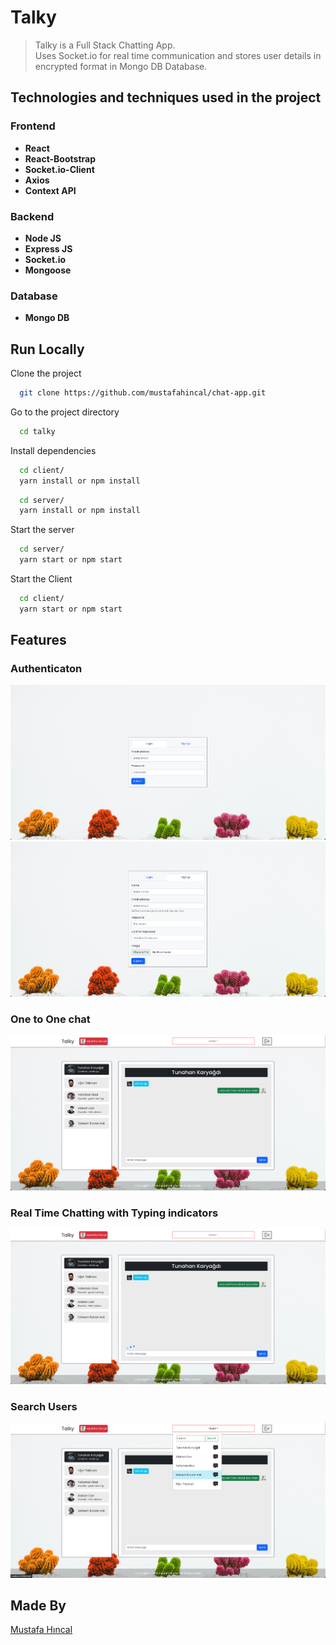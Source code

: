 # Talky

> Talky is a Full Stack Chatting App.
> <br>
> Uses Socket.io for real time communication and stores user details in encrypted format in Mongo DB Database.


## **Technologies and techniques used in the project**

### **Frontend**

- **React**
- **React-Bootstrap**
- **Socket.io-Client**
- **Axios**
- **Context API**

### **Backend**

- **Node JS**
- **Express JS**
- **Socket.io**
- **Mongoose**

### **Database**

- **Mongo DB**


## **Run Locally**

Clone the project

```bash
  git clone https://github.com/mustafahincal/chat-app.git
```

Go to the project directory

```bash
  cd talky
```

Install dependencies

```bash
  cd client/
  yarn install or npm install
```

```bash
  cd server/
  yarn install or npm install
```

Start the server

```bash
  cd server/
  yarn start or npm start
```

Start the Client

```bash
  cd client/
  yarn start or npm start
```

## **Features**

### Authenticaton

![](screenshots/login.png)
![](screenshots/register.png)

### One to One chat

![](screenshots/chatPage.png)

### Real Time Chatting with Typing indicators

![](screenshots/typing.png)

### Search Users

![](screenshots/search-chats.png)

## **Made By**

[Mustafa Hıncal](https://github.com/mustafahincal)
